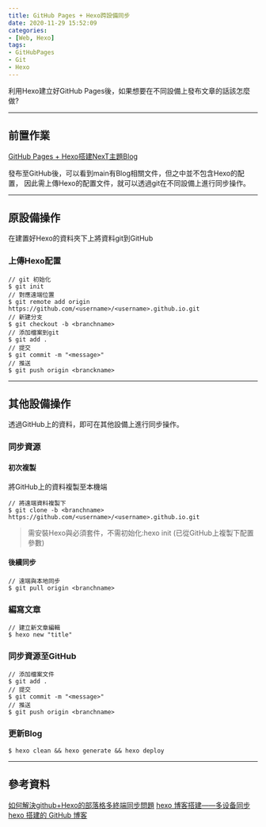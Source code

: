 ```yaml
---
title: GitHub Pages + Hexo跨設備同步
date: 2020-11-29 15:52:09
categories:
- [Web, Hexo]
tags:
- GitHubPages
- Git
- Hexo
---
```


利用Hexo建立好GitHub Pages後，如果想要在不同設備上發布文章的話該怎麼做?

<!-- more -->

---

## 前置作業

[GitHub Pages + Hexo搭建NexT主題Blog](https://yafun92386.github.io/2020/11/28/GitHubPags-HexowithNexT/)

發布至GitHub後，可以看到main有Blog相關文件，但之中並不包含Hexo的配置，
因此需上傳Hexo的配置文件，就可以透過git在不同設備上進行同步操作。

---

## 原設備操作

在建置好Hexo的資料夾下上將資料git到GitHub

### 上傳Hexo配置

```
// git 初始化
$ git init
// 對應遠端位置
$ git remote add origin https://github.com/<username>/<username>.github.io.git
// 新建分支
$ git checkout -b <branchname>
// 添加檔案到git
$ git add .
// 提交
$ git commit -m "<message>"
// 推送
$ git push origin <branckname>
```

---

## 其他設備操作

透過GitHub上的資料，即可在其他設備上進行同步操作。

### 同步資源

#### 初次複製

將GitHub上的資料複製至本機端
```
// 將遠端資料複製下
$ git clone -b <branchname> https://github.com/<username>/<username>.github.io.git
```
> 需安裝Hexo與必須套件，不需初始化:hexo init (已從GitHub上複製下配置參數)

#### 後續同步

```
// 遠端與本地同步
$ git pull origin <branchname>
```

### 編寫文章

```
// 建立新文章編輯
$ hexo new "title"
```

### 同步資源至GitHub

```
// 添加檔案文件
$ git add .
// 提交
$ git commit -m "<message>"
// 推送
$ git push origin <branchname>
```

### 更新Blog

```
$ hexo clean && hexo generate && hexo deploy
```

---

## 參考資料

[如何解決github+Hexo的部落格多終端同步問題](https://www.itread01.com/content/1546966625.html)
[hexo 博客搭建——多设备同步 hexo 搭建的 GitHub 博客](https://lishide.github.io/2018/02/12/hexo-blog-multi-sync/)